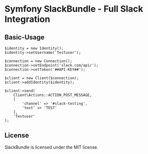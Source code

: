 # Symfony SlackBundle - Full Slack Integration

## Basic-Usage

    $identity = new Identity();
    $identity->setUsername('Testuser');

    $connection = new Connection();
    $connection->setEndpoint('slack.com/api/');
    $connection->setToken('##API-KEY##');

    $client = new Client($connection);
    $client->addIdentity($identity);

    $client->send(
        Client\Actions::ACTION_POST_MESSAGE,
        [
            'channel' => '#slack-testing',
            'text' => 'TEST'
        ],
        'Testuser'
    );

## License

SlackBundle is licensed under the MIT license.
